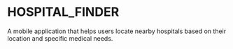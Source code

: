 # HOSPITAL_FINDER
 A mobile application that helps users locate nearby hospitals based on their location and specific medical needs.
